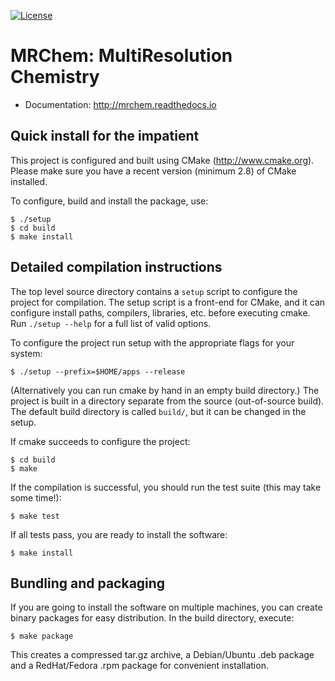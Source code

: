 [![License](https://img.shields.io/badge/license-%20LGPLv3-blue.svg)](../master/LICENSE)


# MRChem: MultiResolution Chemistry

- Documentation: http://mrchem.readthedocs.io


## Quick install for the impatient

This project is configured and built using CMake (http://www.cmake.org).
Please make sure you have a recent version (minimum 2.8) of CMake installed.

To configure, build and install the package, use:
```
$ ./setup
$ cd build
$ make install
```


## Detailed compilation instructions

The top level source directory contains a `setup` script to configure the
project for compilation. The setup script is a front-end for CMake, and it can
configure install paths, compilers, libraries, etc. before executing cmake.
Run `./setup --help` for a full list of valid options.

To configure the project run setup with the appropriate flags for your system:
```
$ ./setup --prefix=$HOME/apps --release
```

(Alternatively you can run cmake by hand in an empty build directory.)
The project is built in a directory separate from the source (out-of-source
build). The default build directory is called `build/`, but it can be
changed in the setup.

If cmake succeeds to configure the project:
```
$ cd build
$ make
```

If the compilation is successful, you should run the test suite (this may take
some time!):
```
$ make test
```

If all tests pass, you are ready to install the software:
```
$ make install
```


## Bundling and packaging

If you are going to install the software on multiple machines, you can create
binary packages for easy distribution. In the build directory, execute:
```
$ make package
```

This creates a compressed tar.gz archive, a Debian/Ubuntu .deb package and a
RedHat/Fedora .rpm package for convenient installation.
